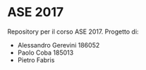 # ASE 2017
Repository per il corso ASE 2017.
Progetto di:
- Alessandro Gerevini  	186052
- Paolo Coba		185013
- Pietro Fabris 	


